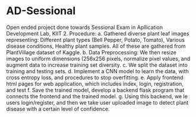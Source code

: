 # AD-Sessional
Open ended project done towards Sessional Exam in Apllication Development Lab, KIIT
2. Procedure:
a. Gathered diverse plant leaf images representing: Different plant types (Bell
Pepper, Potato, Tomato), Various disease conditions, Healthy plant samples.
All of these are gathered from PlantVillage dataset of Kaggle.
b. Data Preprocessing: We then resize images to uniform dimensions (256x256
pixels, normalize pixel values, and augment data to increase training set
diversity.
c. We split the dataset into training and testing sets.
d. Implement a CNN model to learn the data, with cross entropy loss, and
procedures to stop overfitting.
e. Apply frontend html pages for web application, which includes index, login,
registration, and test
f. Save the trained model, develop a backend flask program that connects the
frontend and the trained model.
g. Using this backend, we le users login/register, and then we take user uploaded
image to detect plant disease with a certain level of confidence.
